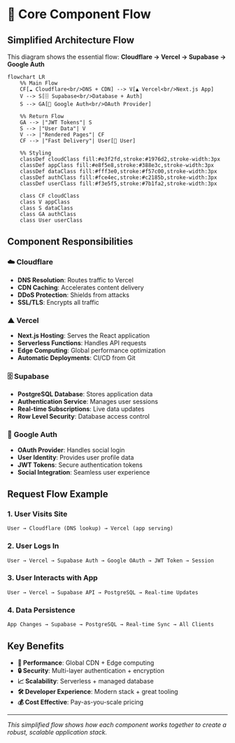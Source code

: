 # 🔄 Core Component Flow

## Simplified Architecture Flow

This diagram shows the essential flow: **Cloudflare → Vercel → Supabase → Google Auth**

```mermaid
flowchart LR
    %% Main Flow
    CF[☁️ Cloudflare<br/>DNS + CDN] --> V[▲ Vercel<br/>Next.js App]
    V --> S[🗄️ Supabase<br/>Database + Auth]
    S --> GA[🔐 Google Auth<br/>OAuth Provider]
    
    %% Return Flow
    GA --> |"JWT Tokens"| S
    S --> |"User Data"| V
    V --> |"Rendered Pages"| CF
    CF --> |"Fast Delivery"| User[👤 User]
    
    %% Styling
    classDef cloudClass fill:#e3f2fd,stroke:#1976d2,stroke-width:3px
    classDef appClass fill:#e8f5e8,stroke:#388e3c,stroke-width:3px
    classDef dataClass fill:#fff3e0,stroke:#f57c00,stroke-width:3px
    classDef authClass fill:#fce4ec,stroke:#c2185b,stroke-width:3px
    classDef userClass fill:#f3e5f5,stroke:#7b1fa2,stroke-width:3px
    
    class CF cloudClass
    class V appClass
    class S dataClass
    class GA authClass
    class User userClass
```

## Component Responsibilities

### ☁️ **Cloudflare**
- **DNS Resolution**: Routes traffic to Vercel
- **CDN Caching**: Accelerates content delivery
- **DDoS Protection**: Shields from attacks
- **SSL/TLS**: Encrypts all traffic

### ▲ **Vercel**
- **Next.js Hosting**: Serves the React application
- **Serverless Functions**: Handles API requests
- **Edge Computing**: Global performance optimization
- **Automatic Deployments**: CI/CD from Git

### 🗄️ **Supabase**
- **PostgreSQL Database**: Stores application data
- **Authentication Service**: Manages user sessions
- **Real-time Subscriptions**: Live data updates
- **Row Level Security**: Database access control

### 🔐 **Google Auth**
- **OAuth Provider**: Handles social login
- **User Identity**: Provides user profile data
- **JWT Tokens**: Secure authentication tokens
- **Social Integration**: Seamless user experience

## Request Flow Example

### 1. **User Visits Site**
```
User → Cloudflare (DNS lookup) → Vercel (app serving)
```

### 2. **User Logs In**
```
User → Vercel → Supabase Auth → Google OAuth → JWT Token → Session
```

### 3. **User Interacts with App**
```
User → Vercel → Supabase API → PostgreSQL → Real-time Updates
```

### 4. **Data Persistence**
```
App Changes → Supabase → PostgreSQL → Real-time Sync → All Clients
```

## Key Benefits

- **🚀 Performance**: Global CDN + Edge computing
- **🔒 Security**: Multi-layer authentication + encryption
- **📈 Scalability**: Serverless + managed database
- **🛠️ Developer Experience**: Modern stack + great tooling
- **💰 Cost Effective**: Pay-as-you-scale pricing

---

*This simplified flow shows how each component works together to create a robust, scalable application stack.*

